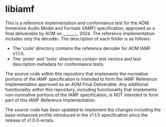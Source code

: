 # libiamf

This is a reference implementation and conformance test for the AOM Immersive Audio Model and Formats (IAMF) specification, approved as a final deliverable by AOM on _______, 2024.
The reference implementation includes only the decoder. The description of each folder is as follows:

- The 'code' directory contains the reference decoder for AOM IAMF v1.1.0.
- The 'proto' and 'tests' directories contain test vectors and test description metadata for conformance tests.

The source code within this repository that implements the normative portions of the IAMF specification is intended to form the IAMF Reference Implementation approved as an AOM Final Deliverable. Any additional functionality within this repository, including functionality that implements non-normative portions of the IAMF specification, is NOT intended to form part of this IAMF Reference Implementation.

The source code has been updated to implement the changes including the base-enhanced profile introduced in the v1.1.0 specification since the release of v1.0.0-errata.
